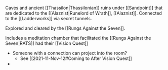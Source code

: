 Caves and ancient [[Thassilon|Thassilonian]] ruins under [[Sandpoint]] that are dedicated to the [[Alaznist|Runelord of Wrath]], [[Alaznist]]. Connected to the [[Ladderworks]] via secret tunnels.

Explored and cleared by the [[Rungs Against the Seven]]. 

Includes a meditation chamber that facilitated the [[Rungs Against the Seven|RATS]] had their [[Vision Quest]]
- Someone with a connection can project into the room?
	- See [[2021-11-Nov-12#Coming to After Vision Quest]]
- 